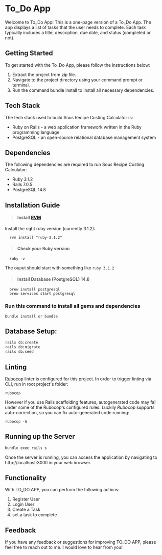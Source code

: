 # To_Do App
Welcome to To_Do App! This is a one-page version of a To_Do App. The app displays a list of tasks that the user needs to complete. Each task typically includes a title, description, due date, and status (completed or not).

## Getting Started
To get started with the To_Do App, please follow the instructions below:

1. Extract the project from zip file.
2. Navigate to the project directory using your command prompt or terminal.
3. Run the command bundle install to install all necessary dependencies.

## Tech Stack
The tech stack used to build Sous Recipe Costing Calculator is:

* Ruby on Rails - a web application framework written in the Ruby programming language
* PostgreSQL - an open-source relational database management system


## Dependencies
The following dependencies are required to run Sous Recipe Costing Calculator:

* Ruby 3.1.2
* Rails 7.0.5
* PostgreSQL 14.8

## Installation Guide
>#### Install [RVM](https://rvm.io/rvm/install)
Install the right ruby version (currently 3.1.2):
```shell
  rvm install "ruby-3.1.2"
```

>#### Check your Ruby version
```shell
  ruby -v
```

The ouput should start with something like `ruby 3.1.2`

>#### Install Database (PostgreSQL) 14.8
```shell
  brew install postgresql
  brew services start postgresql
```

### Run this command to install all gems and dependencies

```
bundle install or bundle
```
## Database Setup:
```sh
rails db:create
rails db:migrate
rails db:seed
```

## Linting
[Rubocop](https://github.com/bbatsov/rubocop) linter is configured for this project. In order to trigger linting via CLI, run in root project's folder:
```
rubocop
```
However if you use Rails scaffolding features, autogenerated code may fail under some of the Rubocop's configured rules. Luckily *Rubocop* supports auto-correction, so you can fix auto-generated code running:
```
rubocop -A
```

## Running up the Server
```sh
bundle exec rails s
```

Once the server is running, you can access the application by navigating to http://localhost:3000 in your web browser.

## Functionality
With TO_DO APP, you can perform the following actions:

1. Register User
2. Login User
3. Create a Task
4. set a task to complete



## Feedback
If you have any feedback or suggestions for improving TO_DO APP, please feel free to reach out to me. I would love to hear from you!
